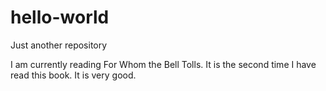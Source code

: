 # hello-world
Just another repository

I am currently reading For Whom the Bell Tolls. It is the second time I have read this book. It is very good.
